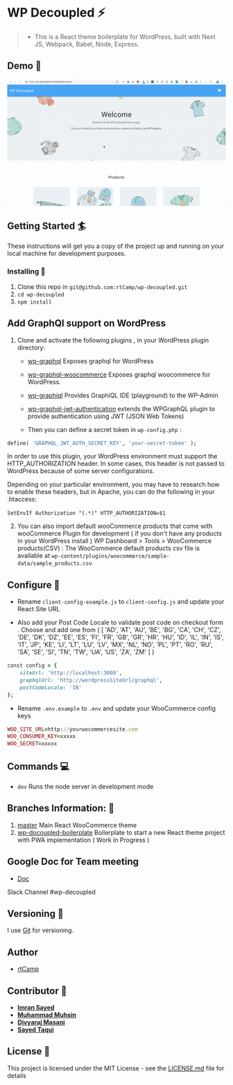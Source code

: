 # WP Decoupled :zap:
> * This is a React theme boilerplate for WordPress, built with Next JS, Webpack, Babel, Node, Express.

## Demo :movie_camera:
![](demo.gif)

## Getting Started :surfer:

These instructions will get you a copy of the project up and running on your local machine for development purposes.


### Installing :wrench:

1. Clone this repo in `git@github.com:rtCamp/wp-decoupled.git`
2. `cd wp-decoupled`
3. `npm install`

## Add GraphQl support on WordPress

1. Clone and activate the following plugins , in your WordPress plugin directory:
	* [wp-graphql](https://github.com/wp-graphql/wp-graphql) Exposes graphql for WordPress
	* [wp-graphql-woocommerce](https://github.com/wp-graphql/wp-graphql-woocommerce) Exposes graphql woocommerce for WordPress.
	* [wp-graphiql](https://github.com/wp-graphql/wp-graphiql) Provides GraphiQL IDE (playground) to the WP-Admin
	* [wp-graphql-jwt-authentication](https://github.com/wp-graphql/wp-graphql-jwt-authentication) extends the WPGraphQL plugin to provide authentication using JWT (JSON Web Tokens)
	
    * Then you can define a secret token in `wp-config.php` : 
    

```ruby
define( 'GRAPHQL_JWT_AUTH_SECRET_KEY', 'your-secret-token' );
```

In order to use this plugin, your WordPress environment must support the HTTP_AUTHORIZATION header. In some cases, this header is not passed to WordPress because of some server configurations.

Depending on your particular environment, you may have to research how to enable these headers, but in Apache, you can do the following in your .htaccess:

```SetEnvIf Authorization "(.*)" HTTP_AUTHORIZATION=$1```
	
2. You can also import default wooCommerce products that come with wooCommerce Plugin for development ( if you don't have any products in your WordPress install )
   WP Dashboard > Tools > WooCommerce products(CSV) : The WooCommerce default products csv file is available at `wp-content/plugins/woocommerce/sample-data/sample_products.csv`   	

## Configure :wrench:

* Rename `client-config-example.js` to `client-config.js` and update your React Site URL

* Also add your Post Code Locale to validate post code on checkout form . Choose and add one from ( [ 'AD', 'AT', 'AU', 'BE', 'BG', 'CA', 'CH', 'CZ', 'DE', 'DK', 'DZ', 'EE', 'ES', 'FI', 'FR', 'GB', 'GR', 'HR', 'HU', 'ID', 'IL', 'IN', 'IS', 'IT', 'JP', 'KE', 'LI', 'LT', 'LU', 'LV', 'MX', 'NL', 'NO', 'PL', 'PT', 'RO', 'RU', 'SA', 'SE', 'SI', 'TN', 'TW', 'UA', 'US', 'ZA', 'ZM' ] )

```ruby
const config = {
	siteUrl: 'http://localhost:3000',
	graphqlUrl: 'http://wordpressSiteUrl/graphql',
	postCodeLocale: 'IN'
};
```

* Rename `.env.example` to `.env` and update your WooCommerce config keys

```ruby
WOO_SITE_URL=http://yourwocommercesite.com
WOO_CONSUMER_KEY=xxxxx
WOO_SECRET=xxxxx
```

## Commands :computer:

* `dev` Runs the node server in development mode

## Branches Information: :seedling:

1. [master](https://github.com/rtCamp/wp-decoupled) Main React WooCommerce theme
2. [wp-docoupled-boilerplate](https://github.com/rtCamp/wp-decoupled/tree/wp-decoupled-boilerplate) Boilerplate to start a new React theme project with PWA implementation ( Work in Progress )

## Google Doc for Team meeting
 
 * [Doc](https://docs.google.com/document/d/1l6ZQrswrwY-aOSGVhN7gXp1VvWW4NmwSpPu0WGNRlas/edit#)

Slack Channel #wp-decoupled

## Versioning :bookmark_tabs:

I use [Git](https://github.com/) for versioning. 

## Author

* [rtCamp](https://rtcamp.com)

## Contributor :bust_in_silhouette:

* **[Imran Sayed](https://codeytek.com)**
* **[Muhammad Muhsin](https://github.com/m-muhsin)**
* **[Divyaraj Masani](https://github.com/divyarajmasani)**
* **[Sayed Taqui](https://github.com/sayedtaqui)**

## License :page_with_curl:

This project is licensed under the MIT License - see the [LICENSE.md](LICENSE.md) file for details
